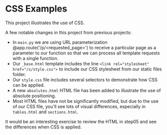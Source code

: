 # CSS Examples

This project illustrates the use of CSS.

A few notable changes in this project from previous projects:

* In ```main.py``` we are using URL parameterization @app.route('/p/<requested_page>') to receive a particular page as a parameter to our function so that we can process all template requests with a single function.
* Our ```_base.html``` template includes the line ```<link rel="stylesheet" href="/s/style.css">``` to include our CSS stylesheet from our static files folder.
* Our ```style.css``` file includes several selectors to demonstrate how CSS can be applied.
* A new ```absolutes.html``` HTML file has been added to illustrate the use of absolute positioning.
* Most HTML files have not be significantly modified, but due to the use of our CSS file, you'll see lots of visual differences, especially in ```tables.html``` and ```sections.html```.

It would be an interesting exercise to review the HTML in step05 and see the
differences when CSS is applied.
